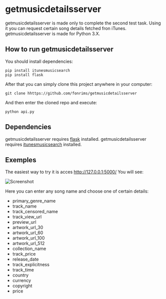 # getmusicdetailsserver

getmusicdetailsserver is made only to complete the second test task. Using it you can request certain song details fetched fron iTunes. getmusicdetailsserver is made for Python 3.X.

## How to run getmusicdetailsserver
You should install dependencies:

    pip install itunesmusicsearch
    pip install flask

After that you can simply clone this project anywhere in your computer:

    git clone hhttps://github.com/fonrims/getmusicdetailsserver

And then enter the cloned repo and execute:

    python api.py
## Dependencies

getmusicdetailsserver requires [flask](https://github.com/pallets/flask) installed.
getmusicdetailsserver requires [itunesmusicsearch](https://github.com/fonrims/itunesmusicsearch) installed.

## Exemples

The easiest way to try it is acces http://127.0.0.1:5000/
You will see:

![Screenshot](http://185.28.101.85/screenshot.png "Screenshot")

Here you can enter any song name and choose one of certain details:

*   primary_genre_name
*   track_name
*   track_censored_name
*   track_view_url
*   preview_url
*   artwork_url_30
*   artwork_url_60
*   artwork_url_100
*   artwork_url_512
*   collection_name
*   track_price
*   release_date
*   track_explicitness
*   track_time
*   country
*   currency
*   copyright
*   price